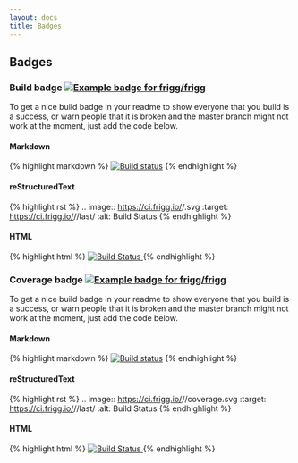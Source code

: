 ```yaml
---
layout: docs
title: Badges
---
```


## Badges

### Build badge [![Example badge for frigg/frigg](https://ci.frigg.io/frigg/frigg.svg)](https://ci.frigg.io/frigg/frigg/last/)

To get a nice build badge in your readme to show everyone that you build is a success, or warn people that it is broken and the master branch might not work at the moment, just add the code below.

#### Markdown
{% highlight markdown %}
[![Build status](https://ci.frigg.io/<owner>/<repo>.svg)](https://ci.frigg.io/<owner>/<repo>/last/)
{% endhighlight %}

#### reStructuredText
{% highlight rst %}
.. image:: https://ci.frigg.io/<owner>/<repo>.svg
     :target: https://ci.frigg.io/<owner>/<repo>/last/
     :alt: Build Status
{% endhighlight %}

#### HTML
{% highlight html %}
<a href="https://ci.frigg.io/<owner>/<repo>/last/">
  <img src="https://ci.frigg.io/<owner>/<repo>.svg" alt="Build Status" />
</a>
{% endhighlight %}


### Coverage badge [![Example badge for frigg/frigg](https://ci.frigg.io/frigg/frigg/coverage.svg)](https://ci.frigg.io/frigg/frigg/last/)

To get a nice build badge in your readme to show everyone that you build is a success, or warn people that it is broken and the master branch might not work at the moment, just add the code below.

#### Markdown
{% highlight markdown %}
[![Build status](https://ci.frigg.io/<owner>/<repo>/coverage.svg)](https://ci.frigg.io/<owner>/<repo>/last/)
{% endhighlight %}


#### reStructuredText
{% highlight rst %}
.. image:: https://ci.frigg.io/<owner>/<repo>/coverage.svg
     :target: https://ci.frigg.io/<owner>/<repo>/last/
     :alt: Build Status
{% endhighlight %}


#### HTML
{% highlight html %}
<a href="https://ci.frigg.io/coverage/<owner>/<repo>/last/">
  <img src="https://ci.frigg.io/<owner>/<repo>.svg" alt="Build Status" />
</a>
{% endhighlight %}
